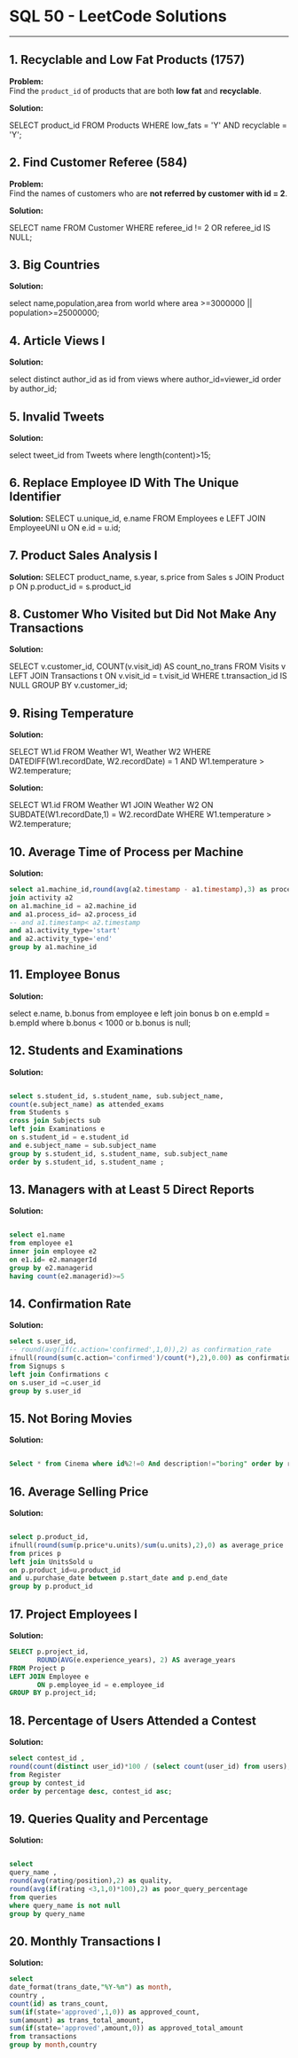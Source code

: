 # SQL 50 - LeetCode Solutions

---

## 1. Recyclable and Low Fat Products (1757)

**Problem:**  
Find the `product_id` of products that are both **low fat** and **recyclable**.

**Solution:**

SELECT product_id
FROM Products
WHERE low_fats = 'Y'
  AND recyclable = 'Y';



## 2. Find Customer Referee (584)
**Problem:**  
Find the names of customers who are **not referred by customer with id = 2**.


**Solution:**


SELECT name 
FROM Customer 
WHERE referee_id != 2 
   OR referee_id IS NULL;


## 3. Big Countries

**Solution:** 

select name,population,area from world where area >=3000000 ||  population>=25000000;

## 4. Article Views I
**Solution:** 

select distinct author_id as id from views where author_id=viewer_id order by author_id;

## 5. Invalid Tweets
**Solution:** 

select tweet_id from Tweets where length(content)>15;

## 6. Replace Employee ID With The Unique Identifier

**Solution:** 
SELECT u.unique_id, e.name
FROM Employees e
LEFT JOIN EmployeeUNI u
ON e.id = u.id;

## 7. Product Sales Analysis I


**Solution:** 
SELECT product_name, s.year, s.price from Sales s 
JOIN Product p 
ON p.product_id = s.product_id

## 8. Customer Who Visited but Did Not Make Any Transactions

**Solution:** 

SELECT v.customer_id, COUNT(v.visit_id) AS count_no_trans
FROM Visits v
LEFT JOIN Transactions t ON v.visit_id = t.visit_id
WHERE t.transaction_id IS NULL
GROUP BY v.customer_id;

## 9.  Rising Temperature

**Solution:** 

 SELECT W1.id
 FROM Weather W1, Weather W2 
 WHERE DATEDIFF(W1.recordDate, W2.recordDate) = 1
 AND W1.temperature > W2.temperature;


**Solution:** 

SELECT W1.id
FROM Weather W1
JOIN Weather W2 
  ON  SUBDATE(W1.recordDate,1) =  W2.recordDate
WHERE W1.temperature > W2.temperature;

## 10.  Average Time of Process per Machine

**Solution:** 

```sql
select a1.machine_id,round(avg(a2.timestamp - a1.timestamp),3) as processing_time from activity a1
join activity a2
on a1.machine_id = a2.machine_id
and a1.process_id= a2.process_id
-- and a1.timestamp< a2.timestamp
and a1.activity_type='start'
and a2.activity_type='end'
group by a1.machine_id

```

## 11. Employee Bonus

**Solution:** 

select e.name, b.bonus
from employee e
left join bonus b
 on e.empId = b.empId
where b.bonus < 1000 or b.bonus is null;


## 12.  Students and Examinations

**Solution:** 

```sql

select s.student_id, s.student_name, sub.subject_name,
count(e.subject_name) as attended_exams
from Students s
cross join Subjects sub
left join Examinations e
on s.student_id = e.student_id
and e.subject_name = sub.subject_name
group by s.student_id, s.student_name, sub.subject_name
order by s.student_id, s.student_name ;

```

## 13. Managers with at Least 5 Direct Reports

**Solution:** 
```sql

select e1.name
from employee e1
inner join employee e2
on e1.id= e2.managerId
group by e2.managerid
having count(e2.managerid)>=5

```


## 14. Confirmation Rate

**Solution:** 
```sql
select s.user_id,
-- round(avg(if(c.action='confirmed',1,0)),2) as confirmation_rate
ifnull(round(sum(c.action='confirmed')/count(*),2),0.00) as confirmation_rate
from Signups s
left join Confirmations c
on s.user_id =c.user_id
group by s.user_id
```

## 15. Not Boring Movies

**Solution:** 
```sql

Select * from Cinema where id%2!=0 And description!="boring" order by rating desc;
```
## 16. Average Selling Price

**Solution:** 
```sql

select p.product_id,
ifnull(round(sum(p.price*u.units)/sum(u.units),2),0) as average_price
from prices p
left join UnitsSold u
on p.product_id=u.product_id
and u.purchase_date between p.start_date and p.end_date
group by p.product_id
```

## 17. Project Employees I

**Solution:** 
```sql
SELECT p.project_id,
       ROUND(AVG(e.experience_years), 2) AS average_years
FROM Project p
LEFT JOIN Employee e
       ON p.employee_id = e.employee_id
GROUP BY p.project_id;

```

## 18.  Percentage of Users Attended a Contest


**Solution:** 
```sql
select contest_id ,
round(count(distinct user_id)*100 / (select count(user_id) from users),2) as percentage
from Register
group by contest_id
order by percentage desc, contest_id asc;
```

## 19.  Queries Quality and Percentage


**Solution:** 

```sql

select 
query_name ,
round(avg(rating/position),2) as quality,
round(avg(if(rating <3,1,0)*100),2) as poor_query_percentage
from queries
where query_name is not null
group by query_name
```

## 20. Monthly Transactions I

**Solution:** 

```sql
select 
date_format(trans_date,"%Y-%m") as month,
country ,
count(id) as trans_count,
sum(if(state='approved',1,0)) as approved_count,
sum(amount) as trans_total_amount,
sum(if(state='approved',amount,0)) as approved_total_amount
from transactions
group by month,country

```
